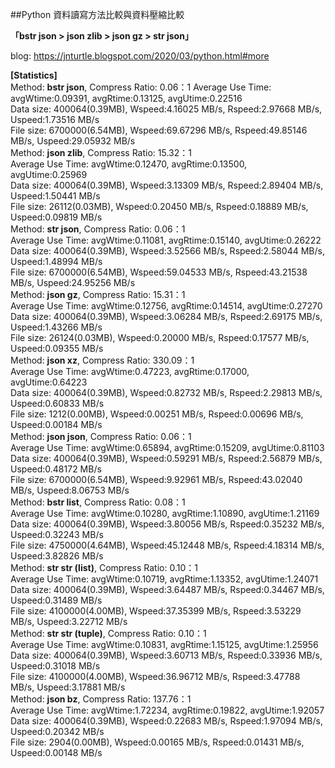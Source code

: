 ##Python 資料讀寫方法比較與資料壓縮比較

**「bstr json > json zlib > json gz > str json」**

blog: https://jnturtle.blogspot.com/2020/03/python.html#more

**[Statistics]**</br>
Method: **bstr json**, Compress Ratio: 0.06：1
Average Use Time: avgWtime:0.09391, avgRtime:0.13125, avgUtime:0.22516 </br>
Data size: 400064(0.39MB), Wspeed:4.16025 MB/s, Rspeed:2.97668 MB/s, Uspeed:1.73516 MB/s </br>
File size: 6700000(6.54MB), Wspeed:69.67296 MB/s, Rspeed:49.85146 MB/s, Uspeed:29.05932 MB/s </br>
Method: **json zlib**, Compress Ratio: 15.32：1 </br>
Average Use Time: avgWtime:0.12470, avgRtime:0.13500, avgUtime:0.25969 </br>
Data size: 400064(0.39MB), Wspeed:3.13309 MB/s, Rspeed:2.89404 MB/s, Uspeed:1.50441 MB/s</br>
File size: 26112(0.03MB), Wspeed:0.20450 MB/s, Rspeed:0.18889 MB/s, Uspeed:0.09819 MB/s</br>
Method: **str json**, Compress Ratio: 0.06：1 </br>
Average Use Time: avgWtime:0.11081, avgRtime:0.15140, avgUtime:0.26222 </br>
Data size: 400064(0.39MB), Wspeed:3.52566 MB/s, Rspeed:2.58044 MB/s, Uspeed:1.48994 MB/s </br>
File size: 6700000(6.54MB), Wspeed:59.04533 MB/s, Rspeed:43.21538 MB/s, Uspeed:24.95256 MB/s </br>
Method: **json gz**, Compress Ratio: 15.31：1</br>
Average Use Time: avgWtime:0.12756, avgRtime:0.14514, avgUtime:0.27270</br>
Data size: 400064(0.39MB), Wspeed:3.06284 MB/s, Rspeed:2.69175 MB/s, Uspeed:1.43266 MB/s</br>
File size: 26124(0.03MB), Wspeed:0.20000 MB/s, Rspeed:0.17577 MB/s, Uspeed:0.09355 MB/s</br>
Method: **json xz**, Compress Ratio: 330.09：1</br>
Average Use Time: avgWtime:0.47223, avgRtime:0.17000, avgUtime:0.64223</br>
Data size: 400064(0.39MB), Wspeed:0.82732 MB/s, Rspeed:2.29813 MB/s, Uspeed:0.60833 MB/s</br>
File size: 1212(0.00MB), Wspeed:0.00251 MB/s, Rspeed:0.00696 MB/s, Uspeed:0.00184 MB/s</br>
Method: **json json**, Compress Ratio: 0.06：1</br>
Average Use Time: avgWtime:0.65894, avgRtime:0.15209, avgUtime:0.81103</br>
Data size: 400064(0.39MB), Wspeed:0.59291 MB/s, Rspeed:2.56879 MB/s, Uspeed:0.48172 MB/s</br>
File size: 6700000(6.54MB), Wspeed:9.92961 MB/s, Rspeed:43.02040 MB/s, Uspeed:8.06753 MB/s</br>
Method: **bstr list**, Compress Ratio: 0.08：1</br>
Average Use Time: avgWtime:0.10280, avgRtime:1.10890, avgUtime:1.21169</br>
Data size: 400064(0.39MB), Wspeed:3.80056 MB/s, Rspeed:0.35232 MB/s, Uspeed:0.32243 MB/s</br>
File size: 4750000(4.64MB), Wspeed:45.12448 MB/s, Rspeed:4.18314 MB/s, Uspeed:3.82826 MB/s</br>
Method: **str str (list)**, Compress Ratio: 0.10：1</br>
Average Use Time: avgWtime:0.10719, avgRtime:1.13352, avgUtime:1.24071</br>
Data size: 400064(0.39MB), Wspeed:3.64487 MB/s, Rspeed:0.34467 MB/s, Uspeed:0.31489 MB/s</br>
File size: 4100000(4.00MB), Wspeed:37.35399 MB/s, Rspeed:3.53229 MB/s, Uspeed:3.22712 MB/s</br>
Method: **str str (tuple)**, Compress Ratio: 0.10：1</br>
Average Use Time: avgWtime:0.10831, avgRtime:1.15125, avgUtime:1.25956</br>
Data size: 400064(0.39MB), Wspeed:3.60713 MB/s, Rspeed:0.33936 MB/s, Uspeed:0.31018 MB/s</br>
File size: 4100000(4.00MB), Wspeed:36.96712 MB/s, Rspeed:3.47788 MB/s, Uspeed:3.17881 MB/s</br>
Method: **json bz**, Compress Ratio: 137.76：1</br>
Average Use Time: avgWtime:1.72234, avgRtime:0.19822, avgUtime:1.92057</br>
Data size: 400064(0.39MB), Wspeed:0.22683 MB/s, Rspeed:1.97094 MB/s, Uspeed:0.20342 MB/s</br>
File size: 2904(0.00MB), Wspeed:0.00165 MB/s, Rspeed:0.01431 MB/s, Uspeed:0.00148 MB/s</br>

